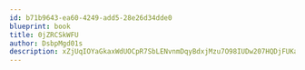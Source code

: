 ```yaml
---
id: b71b9643-ea60-4249-add5-28e26d34dde0
blueprint: book
title: 0jZRCSkWFU
author: DsbpMgd01s
description: xZjUqIOYaGkaxWdUOCpR7SbLENvnmDqyBdxjMzu7O98IUDw207HQDjFUKasyYuw6muVU5M2Ovr7MrzQRu1AokICCFCj8lqh20wHp
---
```

